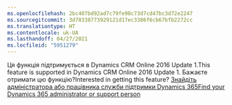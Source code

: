 ```yaml
---
ms.openlocfilehash: 2bc407bd92ad7c79fe90c73d7cd47bc3d72e2247
ms.sourcegitcommit: 3d78338773929121d17ec3386f6cb67bfb2272cc
ms.translationtype: HT
ms.contentlocale: uk-UA
ms.lasthandoff: 04/27/2021
ms.locfileid: "5951279"
---
```

<span data-ttu-id="d2698-101">Ця функція підтримується в Dynamics CRM Online 2016 Update 1.</span><span class="sxs-lookup"><span data-stu-id="d2698-101">This feature is supported in Dynamics CRM Online 2016 Update 1.</span></span> <span data-ttu-id="d2698-102">Бажаєте отримати цю функцію?</span><span class="sxs-lookup"><span data-stu-id="d2698-102">Interested in getting this feature?</span></span> [<span data-ttu-id="d2698-103">Знайдіть адміністратора або працівника служби підтримки Dynamics 365</span><span class="sxs-lookup"><span data-stu-id="d2698-103">Find your Dynamics 365 administrator or support person</span></span>](/dynamics365/customerengagement/on-premises/basics/find-administrator-support)